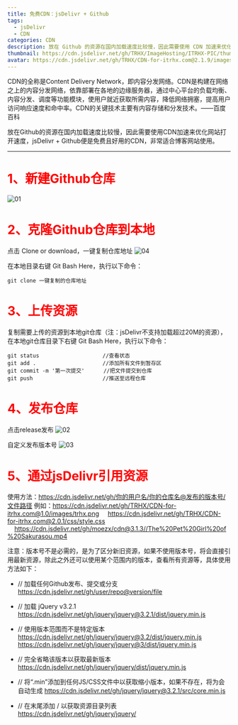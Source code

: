 ```yaml
---
title: 免费CDN：jsDelivr + Github
tags: 
  - jsDelivr
  - CDN
categories: CDN
description: 放在 Github 的资源在国内加载速度比较慢，因此需要使用 CDN 加速来优化网站打开速度，jsDelivr + Github 便是免费且好用的 CDN，非常适合博客网站使用。
thumbnail: https://cdn.jsdelivr.net/gh/TRHX/ImageHosting/ITRHX-PIC/thumbnail/cdn.png
avatar: https://cdn.jsdelivr.net/gh/TRHX/CDN-for-itrhx.com@2.1.9/images/trhx.png
---
```


CDN的全称是Content Delivery Network，即内容分发网络。CDN是构建在网络之上的内容分发网络，依靠部署在各地的边缘服务器，通过中心平台的负载均衡、内容分发、调度等功能模块，使用户就近获取所需内容，降低网络拥塞，提高用户访问响应速度和命中率。CDN的关键技术主要有内容存储和分发技术。——百度百科

放在Github的资源在国内加载速度比较慢，因此需要使用CDN加速来优化网站打开速度，jsDelivr + Github便是免费且好用的CDN，非常适合博客网站使用。

---
# <font color=#FF0000>1、新建Github仓库 </font>
![01](https://cdn.jsdelivr.net/gh/TRHX/ImageHosting/ITRHX-PIC/A18/01.jpg)

# <font color=#FF0000>2、克隆Github仓库到本地 </font>
  点击 Clone or download，一键复制仓库地址
![04](https://cdn.jsdelivr.net/gh/TRHX/ImageHosting/ITRHX-PIC/A18/04.jpg)

 在本地目录右键 Git Bash Here，执行以下命令：
 ```git
 git clone 一键复制的仓库地址
```

# <font color=#FF0000>3、上传资源 </font>
  复制需要上传的资源到本地git仓库（注：jsDelivr不支持加载超过20M的资源），在本地git仓库目录下右键 Git Bash Here，执行以下命令：
```git
git status                    //查看状态
git add .                     //添加所有文件到暂存区
git commit -m '第一次提交'      //把文件提交到仓库
git push                      //推送至远程仓库
```

# <font color=#FF0000>4、发布仓库 </font>
  点击release发布
![02](https://cdn.jsdelivr.net/gh/TRHX/ImageHosting/ITRHX-PIC/A18/02.jpg)

  自定义发布版本号
  ![03](https://cdn.jsdelivr.net/gh/TRHX/ImageHosting/ITRHX-PIC/A18/03.jpg)

# <font color=#FF0000>5、通过jsDelivr引用资源 </font>
使用方法：https://cdn.jsdelivr.net/gh/你的用户名/你的仓库名@发布的版本号/文件路径
例如：https://cdn.jsdelivr.net/gh/TRHX/CDN-for-itrhx.com@1.0/images/trhx.png
&nbsp;&nbsp;&nbsp;&nbsp;https://cdn.jsdelivr.net/gh/TRHX/CDN-for-itrhx.com@2.0.1/css/style.css
&nbsp;&nbsp;&nbsp;&nbsp;https://cdn.jsdelivr.net/gh/moezx/cdn@3.1.3//The%20Pet%20Girl%20of%20Sakurasou.mp4

注意：版本号不是必需的，是为了区分新旧资源，如果不使用版本号，将会直接引用最新资源，除此之外还可以使用某个范围内的版本，查看所有资源等，具体使用方法如下：

- // 加载任何Github发布、提交或分支
 https://cdn.jsdelivr.net/gh/user/repo@version/file

- // 加载 jQuery v3.2.1
 https://cdn.jsdelivr.net/gh/jquery/jquery@3.2.1/dist/jquery.min.js

- // 使用版本范围而不是特定版本
  https://cdn.jsdelivr.net/gh/jquery/jquery@3.2/dist/jquery.min.js
  https://cdn.jsdelivr.net/gh/jquery/jquery@3/dist/jquery.min.js

- // 完全省略该版本以获取最新版本
https://cdn.jsdelivr.net/gh/jquery/jquery/dist/jquery.min.js

- // 将“.min”添加到任何JS/CSS文件中以获取缩小版本，如果不存在，将为会自动生成
https://cdn.jsdelivr.net/gh/jquery/jquery@3.2.1/src/core.min.js

- // 在末尾添加 / 以获取资源目录列表
https://cdn.jsdelivr.net/gh/jquery/jquery/